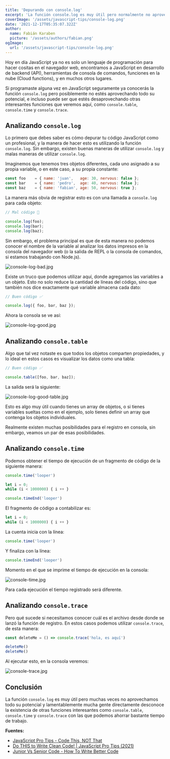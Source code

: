 ```yaml
---
title: 'Depurando con console.log'
excerpt: 'La función console.log es muy útil pero normalmente no aprovechamos todo su potencial. Veamos cómo ahorrar tiempo y agilizar el flujo de desarrollo.'
coverImage: '/assets/javascript-tips/console-log.png'
date: '2021-12-17T05:35:07.322Z'
author:
  name: Fabián Karaben
  picture: '/assets/authors/fabian.png'
ogImage:
  url: '/assets/javascript-tips/console-log.png'
---
```


Hoy en día JavaScript ya no es solo un lenguaje de programación para hacer cositas en el navegador web, encontramos a JavaScript en desarrollo de backend (API), herramientas de consola de comandos, funciones en la nube (Cloud functions), y en muchos otros lugares.

Si programaste alguna vez en JavaScript seguramente ya conocerás la función `console.log` pero posiblemente no estés aprovechando todo su potencial, e incluso puede ser que estés desaprovechando otras interesantes funciones que veremos aquí, como `console.table`, `console.time` y `console.trace`.

## Analizando `console.log`

Lo primero que debes saber es cómo depurar tu código JavaScript como un profesional, y la manera de hacer esto es utilizando la función `console.log`. Sin embargo, existen buenas maneras de utilizar `console.log` y malas maneras de utilizar `console.log`. 

Imaginemos que tenemos tres objetos diferentes, cada uno asignado a su propia variable, o en este caso, a su propia constante:

```javascript
const foo    = { name: 'juan',   age: 30, nervous: false };
const bar    = { name: 'pedro',  age: 40, nervous: false };
const baz    = { name: 'fabian', age: 50, nervous: true };
``` 

La manera más obvia de registrar esto es con una llamada a `console.log` para cada objeto:

```javascript
// Mal código 💩

console.log(foo);
console.log(bar);
console.log(baz);
``` 

Sin embargo, el problema principal es que de esta manera no podemos conocer el nombre de la variable al analizar los datos impresos en la consola del navegador web (o la salida de REPL o la consola de comandos, si estamos trabajando con Node.js).

![console-log-bad.jpg](/assets/javascript-tips/console-log/1BmgW50Kx.jpeg)

Existe un truco que podemos utilizar aquí, donde agregamos las variables a un objeto. Esto no solo reduce la cantidad de líneas del código, sino que también nos dice exactamente qué variable almacena cada dato:

```javascript
// Buen código ✅

console.log({ foo, bar, baz });
``` 

Ahora la consola se ve así:

![console-log-good.jpg](/assets/javascript-tips/console-log/y85kqlkTl.jpeg)

## Analizando `console.table`

Algo que tal vez notaste es que todos los objetos comparten propiedades, y lo ideal en estos casos es visualizar los datos como una tabla:

```javascript
// Buen código ✅

console.table([foo, bar, baz]);
``` 

La salida será la siguiente:

![console-log-good-table.jpg](/assets/javascript-tips/console-log/uIQoxC58r.jpeg)

Esto es algo muy útil cuando tienes un array de objetos, o si tienes variables sueltas como en el ejemplo, solo tienes definir un array que contenga los objetos individuales.

Realmente existen muchas posibilidades para el registro en consola, sin embargo, veamos un par de esas posibilidades.

## Analizando `console.time`

Podemos obtener el tiempo de ejecución de un fragmento de código de la siguiente manera:

```javascript
console.time('looper')

let i = 0;
while (i < 1000000) { i ++ }

console.timeEnd('looper')
``` 

El fragmento de código a contabilizar es:

```javascript
let i = 0;
while (i < 1000000) { i ++ }
``` 

La cuenta inicia con la línea:

```javascript
console.time('looper')
```

Y finaliza con la línea:

```javascript
console.timeEnd('looper')
```

Momento en el que se imprime el tiempo de ejecución en la consola:

![console-time.jpg](/assets/javascript-tips/console-log/r0pkRzUkk.jpeg)

Para cada ejecución el tiempo registrado será diferente.

## Analizando `console.trace`

Pero qué sucede si necesitamos conocer cuál es el archivo desde donde se lanzó la función de registro. En estos casos podemos utilizar `console.trace`, de esta manera:

```javascript
const deleteMe = () => console.trace('hola, es aquí')

deleteMe()
deleteMe()
```

Al ejecutar esto, en la consola veremos:

![console-trace.jpg](/assets/javascript-tips/console-log/eCPHz6Afx.jpeg)

## Conclusión

La función `console.log` es muy útil pero muchas veces no aprovechamos todo su potencial y lamentablemente mucha gente directamente desconoce la existencia de otras funciones interesantes como `console.table`, `console.time` y `console.trace` con las que podemos ahorrar bastante tiempo de trabajo.

**Fuentes:**
- [JavaScript Pro Tips - Code This, NOT That](https://www.youtube.com/watch?v=Mus_vwhTCq0)
- [Do THIS to Write Clean Code! | JavaScript Pro Tips (2021)](https://www.youtube.com/watch?v=ZI3q-_vjSZE)
- [Junior Vs Senior Code - How To Write Better Code](https://www.youtube.com/watch?v=g2nMKzhkvxw)
